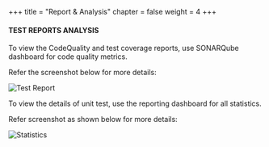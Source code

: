 +++
title = "Report & Analysis"
chapter = false
weight = 4
+++



#### TEST REPORTS ANALYSIS

To view the CodeQuality and test coverage reports, use SONARQube dashboard for code quality metrics. 

Refer the screenshot below for more details:

![Test Report](/images/Module_1-10.png)

To view the details of unit test, use the reporting dashboard for all statistics.

Refer screenshot as shown below for more details:

![Statistics](/images/Module_1-11.png)







